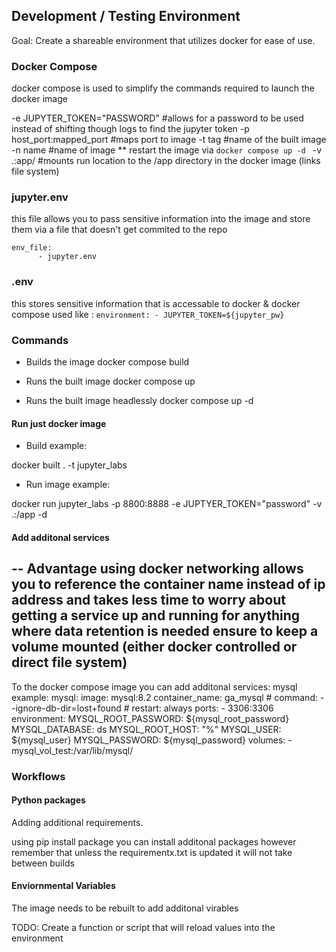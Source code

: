 ## Development / Testing Environment

Goal: Create a shareable environment that utilizes docker for ease of use.

### Docker Compose

docker compose is used to simplify the commands required to launch the docker image

-e JUPYTER_TOKEN="PASSWORD" #allows for a password to be used instead of shifting though logs to find the jupyter token
-p host_port:mapped_port  #maps port to image
-t tag #name of the built image
-n name #name of image ** restart the image via `docker compose up -d `
-v .:app/  #mounts run location to the /app directory in the docker image (links file system)

### jupyter.env 
this file allows you to pass sensitive information into the image and store them via a file that doesn't get commited to the repo
```
env_file:
      - jupyter.env
```




### .env

this stores sensitive information that is accessable to docker & docker compose 
used like :     ```environment:
      - JUPYTER_TOKEN=${jupyter_pw}```

### Commands

- Builds the image
docker compose build 

- Runs the built image
docker compose up

- Runs the built image headlessly 
docker compose up -d

#### Run just docker image

- Build example:

docker built . -t jupyter_labs

- Run image example:

docker run jupyter_labs -p 8800:8888 -e JUPTYER_TOKEN="password" -v .:/app -d


#### Add additonal services
--
Advantage using docker networking allows you to reference the container name instead of ip address
and takes less time to worry about getting a service up and running
for anything where data retention is needed ensure to keep a volume mounted (either docker controlled or direct file system)
--
To the docker compose image you can add additonal services:
mysql example:
mysql:
    image: mysql:8.2
    container_name: ga_mysql
    # command: --ignore-db-dir=lost+found
    # restart: always
    ports:
    - 3306:3306
    environment:
        MYSQL_ROOT_PASSWORD: ${mysql_root_password}
        MYSQL_DATABASE: ds
        MYSQL_ROOT_HOST: "%"
        MYSQL_USER: ${mysql_user}
        MYSQL_PASSWORD: ${mysql_password}
    volumes:
    - mysql_vol_test:/var/lib/mysql/

### Workflows

#### Python packages
Adding additional requirements.

using pip install package
you can install additonal packages however remember that unless the requirementx.txt is updated it will not take between builds


#### Enviornmental Variables

The image needs to be rebuilt to add additonal virables 

TODO: Create a function or script that will reload values into the environment
